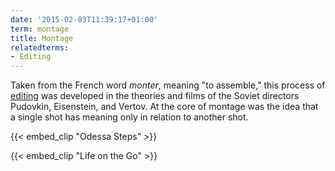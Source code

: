 ```yaml
---
date: '2015-02-03T11:39:17+01:00'
term: montage
title: Montage
relatedterms:
- Editing
---
```


Taken from the French word *monter*, meaning "to assemble," this process
of [editing](../editing/) was developed in the theories and films of the Soviet
directors Pudovkin, Eisenstein, and Vertov. At the core of montage was
the idea that a single shot has meaning only in relation to another
shot.<!--more-->

{{< embed_clip "Odessa Steps" >}}

{{< embed_clip "Life on the Go" >}}